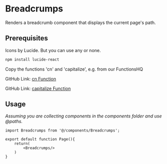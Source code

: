 # Breadcrumps

Renders a breadcrumb component that displays the current page's path.

## Prerequisites

Icons by Lucide. But you can use any or none.

```bash
npm install lucide-react
```

Copy the functions 'cn' and 'capitalize', e.g. from our FunctionsHQ

GitHub Link: [cn Function](https://github.com/BoilerplateHQ/FunctionsHQ/tree/main/cn)

GitHub Link: [capitalize Function](https://github.com/BoilerplateHQ/FunctionsHQ/tree/main/capitalize)

## Usage

*Assuming you are collecting components in the components folder and use @paths.*

```tsx
import Breadcrumps from '@/components/Breadcrumps';

export default function Page(){
    return(
        <Breadcrumps/>
    )
}
```
